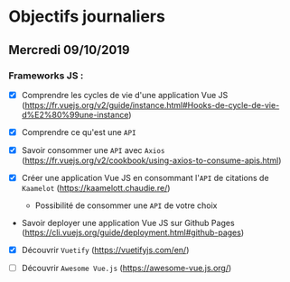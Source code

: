 # Objectifs journaliers

## Mercredi 09/10/2019

### Frameworks JS :

- [x] Comprendre les cycles de vie d'une application Vue JS
      (https://fr.vuejs.org/v2/guide/instance.html#Hooks-de-cycle-de-vie-d%E2%80%99une-instance)

- [x] Comprendre ce qu'est une `API`

- [x] Savoir consommer une `API` avec `Axios`
      (https://fr.vuejs.org/v2/cookbook/using-axios-to-consume-apis.html)

- [x] Créer une application Vue JS en consommant l'`API` de citations de
      `Kaamelot` (https://kaamelott.chaudie.re/)

  - Possibilité de consommer une `API` de votre choix

- Savoir deployer une application Vue JS sur Github Pages
  (https://cli.vuejs.org/guide/deployment.html#github-pages)

- [x] Découvrir `Vuetify` (https://vuetifyjs.com/en/)

- [ ] Découvrir `Awesome Vue.js` (https://awesome-vue.js.org/)
